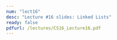 ```yaml
---
num: "lect16"
desc: "Lecture #16 slides: Linked Lists"
ready: false
pdfurl: /lectures/CS16_Lecture16.pdf
---
```

